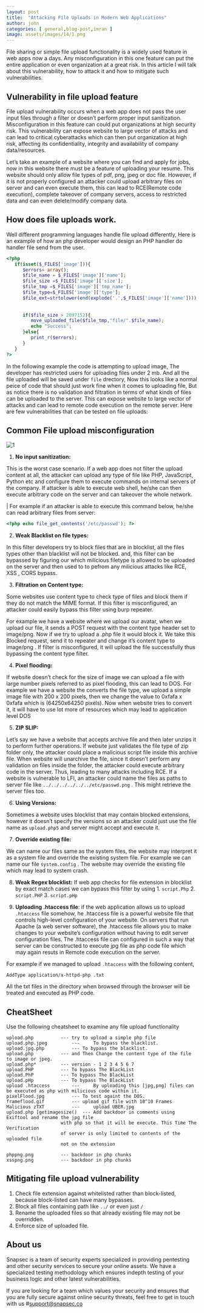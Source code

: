 ```yaml
---
layout: post
title:  "Attacking File Uploads in Modern Web Applications"
author: john
categories: [ general,blog-post,imran ]
image: assets/images/14/1.png
---
```








File sharing or simple file upload functionality is a widely used feature in web apps now a days. Any misconfiguration in this one feature can put the entire application or even organization at a great risk. In this article I will talk about this vulnerability, how to attack it and how to mitigate such vulnerabilities.

## Vulnerability in file upload feature

File upload vulnerability occurs when a web app does not pass the user input files through a filter or doesn’t perform proper input sanitization. Misconfiguration in this feature can could put organizations at high security risk. This vulnerability can expose website to large vector of attacks and can lead to critical cyberattacks which can then put organization at high risk, affecting its confidentiality, integrity and availability of company data/resources. 

Let’s take an example of a website where you can find and apply for jobs, now in this website there must be a feature of uploading your resume. This website should only allow file types of pdf, png, jpeg or doc file. However, if it is not properly configured an attacker could upload arbitrary files on server and can even execute them, this can lead to RCE(Remote code execution), complete takeover of company servers, access to restricted data and can even delete/modify company data.


## How does file uploads work.

Well different programming languages handle file upload differently, Here is an example of how an php developer would design an PHP handler do handler file send from the user.

```php
<?php
   if(isset($_FILES['image'])){
      $errors= array();
      $file_name = $_FILES['image']['name'];
      $file_size =$_FILES['image']['size'];
      $file_tmp =$_FILES['image']['tmp_name'];
      $file_type=$_FILES['image']['type'];
      $file_ext=strtolower(end(explode('.',$_FILES['image']['name'])));
      
      
      if($file_size > 2097152){
         move_uploaded_file($file_tmp,"file/".$file_name);
         echo "Success";
      }else{
         print_r($errors);
      }
   }
?>
```

In the following example the code is attempting to upload image, The developer has restricted users for uploading files under 2 mb. And all the file uploaded will be saved under `file` drectory, Now this looks like a normal peice of code that should just work fine when it comes to uploading file, But as notice there is no validation and filtration in terms of what kinds of files can be uploaded to the server. This can expose website to large vector of attacks and can lead to remote code execution on the remote server. Here are few vulnerabilities that can be tested on file uploads:


## Common File upload misconfiguration


![1](/blog/assets/images/8/2.png)


1. **No input sanitization:**

This is the worst case scenario. If a web app does not filter the upload content at all, the attacker can upload any type of file like PHP, JavaScript, Python etc and configure them to execute commands on internal servers of the company. If attacker is able to execute web shell, he/she can then execute arbitrary code on the server and can takeover the whole network.
    
| For example if an attacker is able to execute this command below, he/she can read arbitrary files from server:

```php
<?php echo file_get_contents('/etc/passwd'); ?>
```
    
2. **Weak Blacklist on file types:**

In this filter developers try to block files that are in blocklist, all the files types other than blacklist will not be blocked. and, this filter can be bypassed by figuring our which milicious filetype is allowed to be uploaded on the server and then used to to pefrom any milicious attacks like RCE, XSS , CORS bypass.


    
3. **Filtration on Content type:**
    
Some websites use content type to check type of files and block them if they do not match the MIME format. If this filter is misconfigured, an attacker could easily bypass this filter using burp repeater.
    
For example we have a website where we upload our avatar, when we upload our file, it sends a POST request with the content type header set to image/png. Now if we try to upload a .php file it would block it. We take this Blocked request, send it to repeater and change it’s content type to image/png . If filter is misconfigured, it will upload the file successfully thus bypassing the content type filter.
    
4. **Pixel flooding:**
    
If website doesn’t check for the size of image we can upload a file with large number pixels referred to as pixel flooding, this can lead to DOS. For example we have a website the converts the file type, we upload a simple image file with 200 x 200 pixels, then we change the value to 0xfafa x 0xfafa which is (64250x64250 pixels). Now when website tries to convert it, it will have to use lot more of resources which may lead to application level DOS


5.  **ZIP SLIP:**
    
Let’s say we have a website that accepts archive file and then later unzips it to perform further operations. If website just validates the file type of zip folder only, the attacker could place a malicious script file inside this archive file. When website will unarchive the file, since it doesn’t perform any validation on files inside the folder, the attacker could execute arbitrary code in the server. Thus, leading to many attacks including RCE. If a website is vulnerable to LFI, an attacker could name the files as paths to server file like `../../../../../../etc/passwd.png` . This might retrieve the server files too.


6. **Using Versions:**
    
Sometimes a website uses blocklist that may contain blocked extensions, however it doesn’t specify the versions so an attacker could just use the file name as `upload.php5` and server might accept and execute it.
    
7. **Override existing file:**
    
We can name our files same as the system files, the website may interpret it as a system file and override the existing system file. For example we can name our file `system.config` . The website may override the existing file which may lead to system crash. 
    
8. **Weak Regex blocklist:** If web app checks for file extension in blocklist by exact match cases we can bypass this filter by using
        1. `script.Php`
        2. `script.PHP`
        3. `script.pHp`

9. __Uploading .htaccess file__: if the web application allows us to upload `.htaccess` file somehow, he .htaccess file is a powerful website file that controls high-level configuration of your website. On servers that run Apache (a web server software), the .htaccess file allows you to make changes to your website’s configuration without having to edit server configuration files. The .htaccess file can configured in such a way that server can be constructed to execute jpg file as php code file which may again resuts in Remote code execution on the server.

For example if we managed to upload `.htaccess` with the following content, 

```
AddType application/x-httpd-php .txt
```

All the txt files in the directory when browsed through the browser will be treated and executed as PHP code.






## CheatSheet

Use the following cheatsheet to examine any file upload functionality


```
upload.php			---	try to upload a simple php file
upload.php.jpeg 		--- 	To bypass the blacklist.
upload.jpg.php 			---	To bypass the blacklist. 
upload.php 			---	and Then Change the content type of the file to image or jpeg.
upload.php*			---	version - 1 2 3 4 5 6 7 
upload.PHP			---	To bypass The BlackList
upload.PhP			---	To bypass The BlackList
upload.pHp			---	To bypass The BlackList
upload .htaccess 		--- 	By uploading this [jpg,png] files can be executed as php with milicious code within it.
pixelFlood.jpg			---	To test againt the DOS.
frameflood.gif			---	upload gif file with 10^10 Frames
Malicious zTXT  		--- 	upload UBER.jpg 
upload.php [getimagesize()	---	Add backdoor in comments using Exiftool and rename the jpg file
					with php so that it will be execute. This Time The Verification
					of server is only limited to contents of the uploaded file
					not on the extension
	
phppng.png			---	backdoor in php chunks
xsspng.png			---	backdoor in php chunks
```





## Mitigating file upload vulnerability

1. Check file extension against whitelisted rather than block-listed, because block-listed can have many bypasses.
2. Block all files containing path like `../` or even just `/`
3. Rename the uploaded files so that already existing file may not be overridden.
4. Enforce size of uploaded file.



## About us

Snapsec is a team of security experts specialized in providing pentesting and other security services to secure your online assets. We have a specialized testing methodology which ensures indepth testing of your business logic and other latest vulnerabilities. 

 If you are looking for a team which values your security and ensures that you are fully secure against online security threats, feel free to get in touch with us #[support@snapsec.co](mailto:support@snapsec.co)
